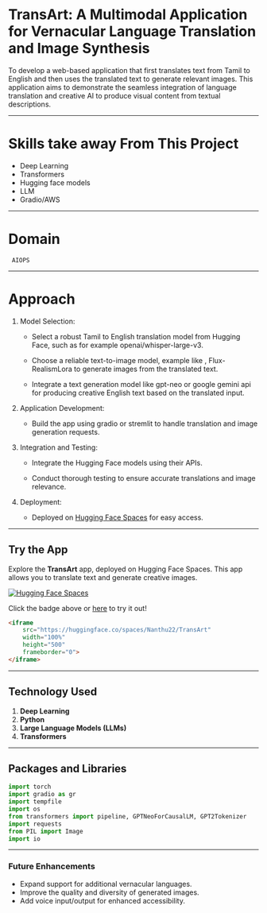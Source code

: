 # TransArt: A Multimodal Application for Vernacular Language Translation and Image Synthesis
To develop a web-based application that first translates text from Tamil to English and then uses the translated text to generate relevant images. This application aims to demonstrate the
seamless integration of language translation and creative AI to produce visual content from
textual descriptions.

---

# Skills take away From This Project
 
   * Deep Learning
   * Transformers
   * Hugging face models
   * LLM
   * Gradio/AWS

---

# Domain

     AIOPS

---
    
# Approach

1. Model Selection:

     *  Select a robust Tamil to English translation model from Hugging Face, such as
for example openai/whisper-large-v3.

     *  Choose a reliable text-to-image model, example like ,
 Flux-RealismLora to generate images from the translated text.

     *  Integrate a text generation model like  gpt-neo or google
gemini api for producing creative English text based on the translated input.

2. Application Development:
    
     *  Build the app using gradio or stremlit to handle translation and image
generation requests.

3. Integration and Testing:
 
     *  Integrate the Hugging Face models using their APIs.

     *  Conduct thorough testing to ensure accurate translations and image relevance.

4. Deployment:
 
     *  Deployed on [Hugging Face Spaces](https://huggingface.co/spaces/Nanthu22/TransArt) for easy access.

---

## Try the App

Explore the **TransArt** app, deployed on Hugging Face Spaces. This app allows you to translate text and generate creative images.

[![Hugging Face Spaces](https://img.shields.io/badge/🤗-Hugging%20Face-orange)](https://huggingface.co/spaces/Nanthu22/TransArt)

Click the badge above or [here](https://huggingface.co/spaces/Nanthu22/TransArt) to try it out!

```html
<iframe
    src="https://huggingface.co/spaces/Nanthu22/TransArt"
    width="100%"
    height="500"
    frameborder="0">
</iframe>
```

---

## Technology Used
1. **Deep Learning**
2. **Python**
3. **Large Language Models (LLMs)**
4. **Transformers**

---

## Packages and Libraries
```python
import torch
import gradio as gr
import tempfile
import os
from transformers import pipeline, GPTNeoForCausalLM, GPT2Tokenizer
import requests
from PIL import Image
import io
```

---

### Future Enhancements
- Expand support for additional vernacular languages.
- Improve the quality and diversity of generated images.
- Add voice input/output for enhanced accessibility.


